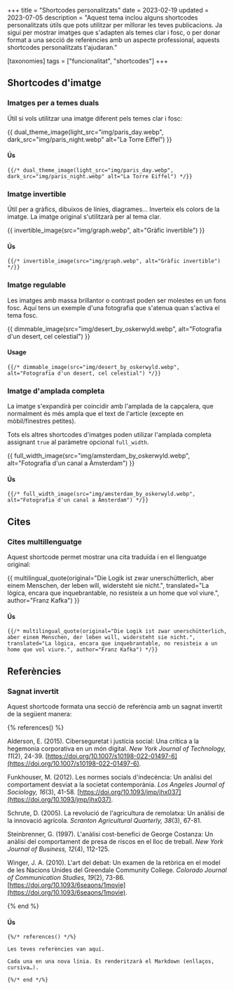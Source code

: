 +++
title = "Shortcodes personalitzats"
date = 2023-02-19
updated = 2023-07-05
description = "Aquest tema inclou alguns shortcodes personalitzats útils que pots utilitzar per millorar les teves publicacions. Ja sigui per mostrar imatges que s'adapten als temes clar i fosc, o per donar format a una secció de referències amb un aspecte professional, aquests shortcodes personalitzats t'ajudaran."

[taxonomies]
tags = ["funcionalitat", "shortcodes"]
+++

## Shortcodes d'imatge

### Imatges per a temes duals

Útil si vols utilitzar una imatge diferent pels temes clar i fosc:

{{ dual_theme_image(light_src="img/paris_day.webp", dark_src="img/paris_night.webp" alt="La Torre Eiffel") }}

#### Ús
```
{{/* dual_theme_image(light_src="img/paris_day.webp", dark_src="img/paris_night.webp" alt="La Torre Eiffel") */}}
```

### Imatge invertible

Útil per a gràfics, dibuixos de línies, diagrames… Inverteix els colors de la imatge. La imatge original s'utilitzarà per al tema clar.

{{ invertible_image(src="img/graph.webp", alt="Gràfic invertible") }}

#### Ús

```
{{/* invertible_image(src="img/graph.webp", alt="Gràfic invertible") */}}
```

### Imatge regulable

Les imatges amb massa brillantor o contrast poden ser molestes en un fons fosc. Aquí tens un exemple d'una fotografia que s'atenua quan s'activa el tema fosc.

{{ dimmable_image(src="img/desert_by_oskerwyld.webp", alt="Fotografia d'un desert, cel celestial") }}

#### Usage

```
{{/* dimmable_image(src="img/desert_by_oskerwyld.webp", alt="Fotografia d'un desert, cel celestial") */}}
```

### Imatge d'amplada completa

La imatge s'expandirà per coincidir amb l'amplada de la capçalera, que normalment és més ampla que el text de l'article (excepte en mòbil/finestres petites).

Tots els altres shortcodes d'imatges poden utilizar l'amplada completa assignant `true` al paràmetre opcional `full_width`.

{{ full_width_image(src="img/amsterdam_by_oskerwyld.webp", alt="Fotografia d'un canal a Àmsterdam") }}

#### Ús

```
{{/* full_width_image(src="img/amsterdam_by_oskerwyld.webp", alt="Fotografia d'un canal a Àmsterdam") */}}
```

## Cites

### Cites multillenguatge

Aquest shortcode permet mostrar una cita traduïda i en el llenguatge original:

{{ multilingual_quote(original="Die Logik ist zwar unerschütterlich, aber einem Menschen, der leben will, widersteht sie nicht.", translated="La lògica, encara que inquebrantable, no resisteix a un home que vol viure.", author="Franz Kafka") }}

#### Ús

```
{{/* multilingual_quote(original="Die Logik ist zwar unerschütterlich, aber einem Menschen, der leben will, widersteht sie nicht.", translated="La lògica, encara que inquebrantable, no resisteix a un home que vol viure.", author="Franz Kafka") */}}
```

## Referències

### Sagnat invertit

Aquest shortcode formata una secció de referència amb un sagnat invertit de la següent manera:

{% references() %}

Alderson, E. (2015). Ciberseguretat i justícia social: Una crítica a la hegemonia corporativa en un món digital. *New York Journal of Technology, 11*(2), 24-39. [https://doi.org/10.1007/s10198-022-01497-6](https://doi.org/10.1007/s10198-022-01497-6).

Funkhouser, M. (2012). Les normes socials d'indecència: Un anàlisi del comportament desviat a la societat contemporània. *Los Angeles Journal of Sociology, 16*(3), 41-58. [https://doi.org/10.1093/jmp/jhx037](https://doi.org/10.1093/jmp/jhx037).

Schrute, D. (2005). La revolució de l'agricultura de remolatxa: Un anàlisi de la innovació agrícola. *Scranton Agricultural Quarterly, 38*(3), 67-81.

Steinbrenner, G. (1997). L'anàlisi cost-benefici de George Costanza: Un anàlisi del comportament de presa de riscos en el lloc de treball. *New York Journal of Business, 12*(4), 112-125.

Winger, J. A. (2010). L'art del debat: Un examen de la retòrica en el model de les Nacions Unides del Greendale Community College. *Colorado Journal of Communication Studies, 19*(2), 73-86. [https://doi.org/10.1093/6seaons/1movie](https://doi.org/10.1093/6seaons/1movie).

{% end %}

#### Ús

```
{%/* references() */%}

Les teves referències van aquí.

Cada una en una nova línia. Es renderitzarà el Markdown (enllaços, cursiva…).

{%/* end */%}
```
